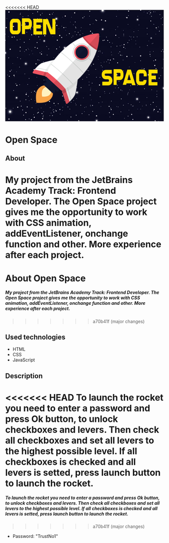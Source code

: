 <<<<<<< HEAD
![image](images/openSpace.png)

# Open Space
## About
My project from the JetBrains Academy Track: Frontend Developer. The Open Space project gives me the opportunity to work with CSS animation, addEventListener, onchange function and other. More experience after each project.
=======
# About Open Space
##### My project from the JetBrains Academy Track: Frontend Developer. The Open Space project gives me the opportunity to work with CSS animation, addEventListener, onchange function and other. More experience after each project.
>>>>>>> a70b41f (major changes)

## Used technologies
* HTML
* CSS
* JavaScript

## Description
<<<<<<< HEAD
To launch the rocket you need to enter a password and press Ok button, to unlock checkboxes and levers. Then check all checkboxes and set all levers to the highest possible level. If all checkboxes is checked and all levers is setted, press launch button to launch the rocket.
=======
##### To launch the rocket you need to enter a password and press Ok button, to unlock checkboxes and levers. Then check all checkboxes and set all levers to the highest possible level. If all checkboxes is checked and all levers is setted, press launch button to launch the rocket.

>>>>>>> a70b41f (major changes)
* Password: "TrustNo1"
